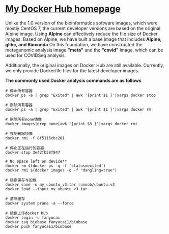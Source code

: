 # [My Docker Hub homepage](https://hub.docker.com/repositories/fanyucai1)

Unlike the 1.0 version of the bioinformatics software images, which were mostly CentOS 7, the current developer versions are based on the original Alpine image. 
Using **Alpine** can effectively reduce the file size of Docker images. 
Based on Alpine, we have built a base image that includes **Alpine, glibc, and Bioconda** 
On this foundation, we have constructed the metagenomic analysis image **"meta"** and the **"covid"** image, which can be used for COVIDSeq analysis.

Additionally, the original images on Docker Hub are still available. Currently, we only provide Dockerfile files for the latest developer images.

**The commonly used Docker analysis commands are as follows**
```{.cs}
# 停止所有容器
docker ps -a | grep "Exited" | awk '{print $1 }'|xargs docker stop

# 删除所有容器
docker ps -a | grep "Exited" | awk '{print $1 }'|xargs docker rm

# 删除所有none镜像
docker images|grep none|awk '{print $3 }'|xargs docker rmi

# 强制删除镜像
docker rmi -f 8f5116cbc201

# 停止正在运行的容器
docker stop 3e42fb38f847

# No space left on device**
docker rm $(docker ps -q -f 'status=exited')
docker rmi $(docker images -q -f "dangling=true")

# 镜像保存与加载
docker save -o my_ubuntu_v3.tar runoob/ubuntu:v3
docker load --input my_ubuntu_v3.tar

# 清除缓存
docker system prune -a --force

# 镜像上传docker hub
docker login -u fanyucai
docker tag biobase fanyucai1/biobase
docker push fanyucai1/biobase
```



